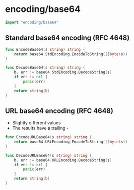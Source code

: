 # encoding/base64

```go
import "encoding/base64"
```

## Standard base64 encoding (RFC 4648)

```go
func EncodeBase64(s string) string {
    return base64.StdEncoding.EncodeToString([]byte(s))
}
```

```go
func DecodeBase64(s string) string {
    b, err := base64.StdEncoding.DecodeString(s)
    if err != nil {
        panic(err)
    }
    return string(b)
}
```

## URL base64 encoding (RFC 4648)

* Slightly different values
* The results have a trailing `-`

```go
func EncodeURLBase64(s string) string {
    return base64.URLEncoding.EncodeToString([]byte(s))
}
```

```go
func DecodeURLBase64(s string) string {
    b, err := base64.URLEncoding.DecodeString(s)
    if err != nil {
        panic(err)
    }
    return string(b)
}
```

